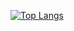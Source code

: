 [![Top Langs](https://github-readme-stats.vercel.app/api/top-langs/?username=jonkspanda)](https://github.com/anuraghazra/github-readme-stats)

<!--
**JonksPanda/JonksPanda** is a ✨ _special_ ✨ repository because its `README.md` (this file) appears on your GitHub profile.

Here are some ideas to get you started:

- 🔭 I’m currently working on ...
- 🌱 I’m currently learning ...
- 👯 I’m looking to collaborate on ...
- 🤔 I’m looking for help with ...
- 💬 Ask me about ...
- 📫 How to reach me: ...
- 😄 Pronouns: ...
- ⚡ Fun fact: ...
-->
